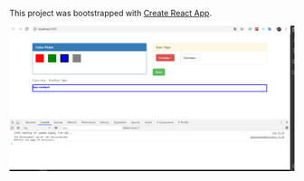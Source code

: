 This project was bootstrapped with [Create React App](https://github.com/facebook/create-react-app).

![alt text](https://github.com/ntt97/setting-color-react/blob/master/setingColorSize.PNG)

